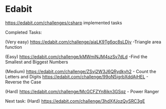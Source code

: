 # Edabit
https://edabit.com/challenges/csharp implemented tasks

Completed Tasks:

(Very easy)
https://edabit.com/challenge/aiaLK9Tg6qc8sLDjv -Triangle area function

(Easy)
https://edabit.com/challenge/kMWmiNJM4szSv7dLd -Find the Smallest and Biggest Numbers

(Medium)
https://edabit.com/challenge/ZSvj2W3J6QRydkyh2 - Count the Letters and Digits
https://edabit.com/challenge/99oN5igrbXddAjHEL - Reverse the Case

(Hard)
https://edabit.com/challenge/McGCFZYn8ikn3GSqz - Power Ranger 

Next task:
(Hard)
https://edabit.com/challenge/3hdXjfJozQySRC3gE
